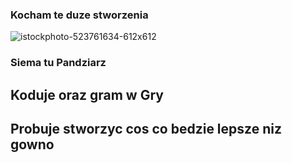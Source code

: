 ### Kocham te duze stworzenia
![istockphoto-523761634-612x612](https://github.com/Pandziarz/Pandziarz/assets/124568923/7fe3f3e3-9e90-4d9c-bae5-8aab97c1df28)
### Siema tu Pandziarz
## Koduje oraz gram w Gry
## Probuje stworzyc cos co bedzie lepsze niz gowno

